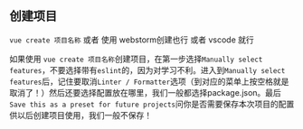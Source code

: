 ## 创建项目



`vue create 项目名称` 或者 使用 webstorm创建也行 或者 vscode 就行



如果使用 `vue create 项目名称`创建项目，在第一步选择`Manually select features`，不要选择带有`eslint`的，因为对学习不利。进入到`Manually select features`后，记住要取消`Linter / Formatter`选项（到对应的菜单上按空格就是取消了！）然后还要选择配置放在哪里，我们一般都选择package.json。最后`Save this as a preset for future projects`问你是否需要保存本次项目的配置供以后创建项目使用，我们一般不保存！



